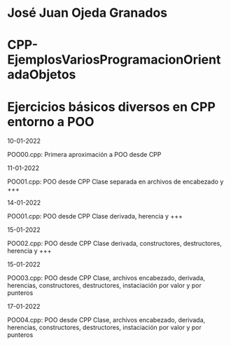# José Juan Ojeda Granados
# CPP-EjemplosVariosProgramacionOrientadaObjetos
# Ejercicios básicos diversos en CPP entorno a POO

10-01-2022

POO00.cpp: Primera aproximación a POO desde CPP

11-01-2022

POO01.cpp: POO desde CPP Clase separada en archivos de encabezado y +++

14-01-2022

POO01.cpp: POO desde CPP Clase derivada, herencia y +++

15-01-2022

POO02.cpp: POO desde CPP Clase derivada, constructores, destructores, herencia y +++ 

15-01-2022

POO03.cpp: POO desde CPP Clase, archivos encabezado, derivada, herencias, constructores, destructores, instaciación por valor y por punteros

17-01-2022

POO04.cpp: POO desde CPP Clase, archivos encabezado, derivada, herencias, constructores, destructores, instaciación por valor y por punteros